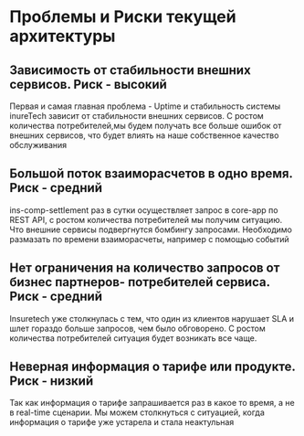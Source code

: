 # Проблемы и Риски текущей архитектуры

## Зависимость от стабильности внешних сервисов. Риск - высокий

Первая и самая главная проблема - Uptime и стабильность системы inureTech зависит от стабильности внешних сервисов. С ростом количества потребителей,мы будем получать все больше ошибок от внешних сервисов, что будет влиять на наше собственное качество обслуживания  


## Большой поток взаиморасчетов в одно время. Риск - средний

ins-comp-settlement раз в сутки осуществляет запрос в core-app по REST API, с ростом количества потребителей мы получим ситуацию. Что внешние сервисы подвергнутся бомбингу запросами. 
Необходимо размазать по времени взаиморасчеты, например с помощью событий


## Нет ограничения на количество запросов от бизнес партнеров- потребителей сервиса. Риск - средний
Insuretech уже столкнулась с тем, что один из клиентов нарушает SLA и шлет гораздо больше запросов, чем было обговорено. С ростом количества потребителей ситуация будет возникать все чаще. 

## Неверная информация о тарифе или продукте. Риск - низкий
Так как информация о тарифе запрашивается раз в какое то время, а не в real-time сценарии. Мы можем столкнуться с ситуацией, когда информация о тарифе уже устарела и стала неактульная